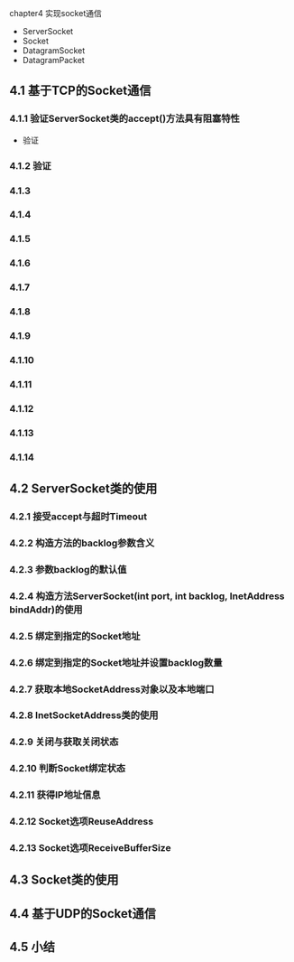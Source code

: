 chapter4 实现socket通信
- ServerSocket
- Socket
- DatagramSocket
- DatagramPacket

## 4.1 基于TCP的Socket通信
### 4.1.1 验证ServerSocket类的accept()方法具有阻塞特性
- 验证
### 4.1.2 验证
### 4.1.3 
### 4.1.4 
### 4.1.5 
### 4.1.6 
### 4.1.7 
### 4.1.8 
### 4.1.9 
### 4.1.10
### 4.1.11
### 4.1.12
### 4.1.13
### 4.1.14


## 4.2 ServerSocket类的使用 
### 4.2.1 接受accept与超时Timeout
### 4.2.2 构造方法的backlog参数含义
### 4.2.3 参数backlog的默认值
### 4.2.4 构造方法ServerSocket(int port, int backlog, InetAddress bindAddr)的使用
### 4.2.5 绑定到指定的Socket地址
### 4.2.6 绑定到指定的Socket地址并设置backlog数量
### 4.2.7 获取本地SocketAddress对象以及本地端口
### 4.2.8 InetSocketAddress类的使用
### 4.2.9 关闭与获取关闭状态
### 4.2.10 判断Socket绑定状态
### 4.2.11 获得IP地址信息
### 4.2.12 Socket选项ReuseAddress
### 4.2.13 Socket选项ReceiveBufferSize




## 4.3 Socket类的使用
## 4.4 基于UDP的Socket通信
## 4.5 小结